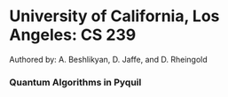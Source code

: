 # University of California, Los Angeles: CS 239
Authored by: A. Beshlikyan, D. Jaffe, and D. Rheingold

### Quantum Algorithms in Pyquil

